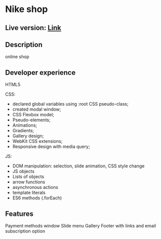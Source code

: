 # Nike shop

## Live version: [Link](https://shoes-shop-five.vercel.app/)

## Description
online shop

## Developer experience
HTML5

CSS:
- declared global variables using :root CSS pseudo-class;
- created modal window;
- CSS Flexbox model;
- Pseudo-elements;
- Animations;
- Gradients;
- Gallery design;
- WebKit CSS extensions;
- Responsive design with media query; 

JS: 
- DOM manipulation: selection, slide animation, CSS style change
- JS objects
- Lists of objects
- arrow functions
- asynchronous actions
- template literals
- ES6 methods (.forEach)

## Features
Payment methods window 
Slide menu
Gallery
Footer with links and email subscription option
